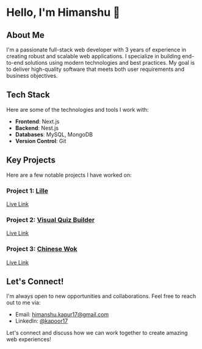 <!--
**kapoor17/kapoor17** is a ✨ _special_ ✨ repository because its `README.md` (this file) appears on your GitHub profile.

Here are some ideas to get you started:

- 🔭 I’m currently working on ...
- 🌱 I’m currently learning ...
- 👯 I’m looking to collaborate on ...
- 🤔 I’m looking for help with ...
- 💬 Ask me about ...
- 📫 How to reach me: ...
- 😄 Pronouns: ...
- ⚡ Fun fact: ...
-->
# Hello, I'm Himanshu 👋

## About Me
I'm a passionate full-stack web developer with 3 years of experience in creating robust and scalable web applications. I specialize in building end-to-end solutions using modern technologies and best practices. My goal is to deliver high-quality software that meets both user requirements and business objectives.

## Tech Stack
Here are some of the technologies and tools I work with:

- **Frontend**: Next.js
- **Backend**: Nest.js
- **Databases**: MySQL, MongoDB
- **Version Control**: Git

## Key Projects
Here are a few notable projects I have worked on:

### Project 1: [Lille](https://github.com/a-design-guy/lille) 
[Live Link](https://lille.ai)

### Project 2: [Visual Quiz Builder](https://github.com/vashisth00/shopify-application-dashboard) 
[Live Link](https://dashboard.visualquizbuilder.com)

### Project 3: [Chinese Wok](https://github.com/a-design-guy/chinesewok) 
[Live Link](https://thechineswok.com)

## Let's Connect!
I'm always open to new opportunities and collaborations. Feel free to reach out to me via:

- Email: [himanshu.kapur17@gmail.com](mailto:himanshu.kapur17@gmail.com)
- LinkedIn: [@kapoor17](https://www.linkedin.com/in/kapoor17)

Let's connect and discuss how we can work together to create amazing web experiences!

